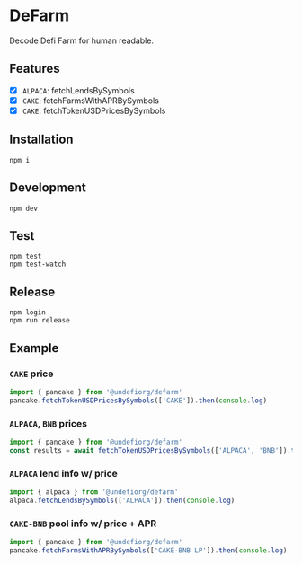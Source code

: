 # DeFarm
Decode Defi Farm for human readable.

## Features
- [x] `ALPACA`: fetchLendsBySymbols
- [x] `CAKE`: fetchFarmsWithAPRBySymbols
- [x] `CAKE`: fetchTokenUSDPricesBySymbols

## Installation
```
npm i
```

## Development
```
npm dev
```

## Test
```
npm test
npm test-watch
```

## Release
```
npm login
npm run release
```

## Example

### `CAKE` price
```typescript
import { pancake } from '@undefiorg/defarm'
pancake.fetchTokenUSDPricesBySymbols(['CAKE']).then(console.log)
```

### `ALPACA`, `BNB` prices
```typescript
import { pancake } from '@undefiorg/defarm'
const results = await fetchTokenUSDPricesBySymbols(['ALPACA', 'BNB']).then(console.log)
```

### `ALPACA` lend info w/ price
```typescript
import { alpaca } from '@undefiorg/defarm'
alpaca.fetchLendsBySymbols(['ALPACA']).then(console.log)
```

### `CAKE-BNB` pool info w/ price + APR
```typescript
import { pancake } from '@undefiorg/defarm'
pancake.fetchFarmsWithAPRBySymbols(['CAKE-BNB LP']).then(console.log)
```
